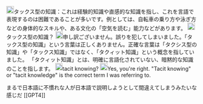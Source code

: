 
<img src='https://scrapbox.io/api/pages/nishio/gpt/icon' alt='gpt.icon' height="19.5"/>タックス型の知識：これは経験的知識や直感的な知識を指し、これを言語で表現するのは困難であることが多いです。例としては、自転車の乗り方や泳ぎ方などの身体的なスキルや、ある文化の「空気を読む」能力などがあります。
<img src='https://scrapbox.io/api/pages/nishio/nishio/icon' alt='nishio.icon' height="19.5"/>タックス型の知識？
<img src='https://scrapbox.io/api/pages/nishio/gpt/icon' alt='gpt.icon' height="19.5"/>申し訳ございません。誤りを犯してしまいました。「タックス型の知識」という言葉は正しくありません。正確な言葉は「タクシス型の知識」や「タックス知識」ではなく、「タクィット知識」という概念を指していました。
「タクィット知識」とは、明確に言語化されていない、暗黙的な知識のことを指します。
<img src='https://scrapbox.io/api/pages/nishio/nishio/icon' alt='nishio.icon' height="19.5"/>tacit knowing?
<img src='https://scrapbox.io/api/pages/nishio/gpt/icon' alt='gpt.icon' height="19.5"/>Yes, you're right. "Tacit knowing" or "tacit knowledge" is the correct term I was referring to.

まるで日本語に不慣れな人が日本語で説明しようとして間違えてしまうみたいな感じだ
[[GPT4]]
